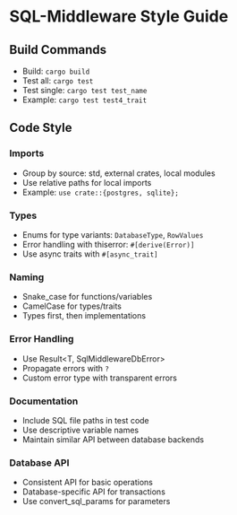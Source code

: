 # SQL-Middleware Style Guide

## Build Commands
- Build: `cargo build`
- Test all: `cargo test`
- Test single: `cargo test test_name`
- Example: `cargo test test4_trait`

## Code Style

### Imports
- Group by source: std, external crates, local modules
- Use relative paths for local imports
- Example: `use crate::{postgres, sqlite};`

### Types
- Enums for type variants: `DatabaseType`, `RowValues`
- Error handling with thiserror: `#[derive(Error)]`
- Use async traits with `#[async_trait]`

### Naming
- Snake_case for functions/variables
- CamelCase for types/traits
- Types first, then implementations

### Error Handling
- Use Result<T, SqlMiddlewareDbError>
- Propagate errors with `?`
- Custom error type with transparent errors

### Documentation
- Include SQL file paths in test code
- Use descriptive variable names
- Maintain similar API between database backends

### Database API
- Consistent API for basic operations
- Database-specific API for transactions
- Use convert_sql_params for parameters